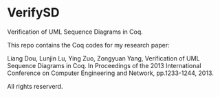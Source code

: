VerifySD
========

Verification of UML Sequence Diagrams in Coq.

This repo contains the Coq codes for my research paper:

Liang Dou, Lunjin Lu, Ying Zuo, Zongyuan Yang, Verification of UML Sequence Diagrams in Coq. In Proceedings of the 2013 International Conference on Computer Engineering and Network, pp.1233-1244, 2013.

All rights reserverd.

